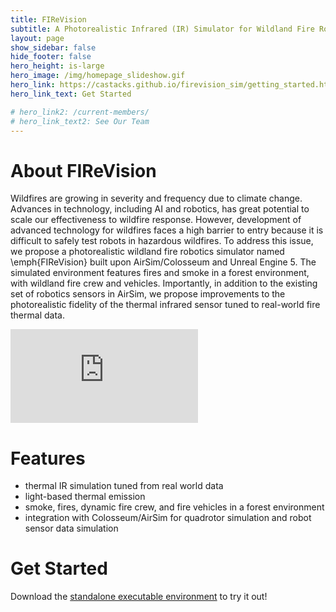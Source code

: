 ```yaml
---
title: FIReVision
subtitle: A Photorealistic Infrared (IR) Simulator for Wildland Fire Robotics
layout: page
show_sidebar: false
hide_footer: false
hero_height: is-large
hero_image: /img/homepage_slideshow.gif
hero_link: https://castacks.github.io/firevision_sim/getting_started.html
hero_link_text: Get Started

# hero_link2: /current-members/
# hero_link_text2: See Our Team
---
```



# About FIReVision

Wildfires are growing in severity and frequency due to climate change. 
Advances in technology, including AI and robotics, has great potential to scale our effectiveness to wildfire response. 
However, development of advanced technology for wildfires faces a high barrier to entry because it is difficult to safely test robots in hazardous wildfires.
To address this issue, we propose a photorealistic wildland fire robotics simulator named \emph{FIReVision} built upon AirSim/Colosseum and Unreal Engine 5. 
The simulated environment features fires and smoke in a forest environment, with wildland fire crew and vehicles.
Importantly, in addition to the existing set of robotics sensors in AirSim, we propose improvements to the photorealistic fidelity of the thermal infrared sensor tuned to real-world fire thermal data.

<div>
    <div style="float: center; width: 100%">
    <div class="video-wrapper"><iframe src="https://www.youtube.com/embed/02Y727bU7ss" frameborder="0" allowfullscreen></iframe></div>
    </div>
    <!-- <div style="float: right; width: 48%;">
    <div class="video-wrapper"><iframe src="https://www.youtube.com/embed/nHVOW_jl2m8" frameborder="0" allowfullscreen></iframe></div>
    </div> -->
</div>


# Features
- thermal IR simulation tuned from real world data
- light-based thermal emission
- smoke, fires, dynamic fire crew, and fire vehicles in a forest environment
- integration with Colosseum/AirSim for quadrotor simulation and robot sensor data simulation

# Get Started

Download the [standalone executable environment](https://drive.google.com/file/d/1r0-4Zqqx3nZmpTfzIfuOZheGTIQbczCU/view) to try it out!

<!-- This project is part of the [AirLab](https://theairlab.org) from the [Robotics Institute](https://www.ri.cmu.edu/) at [Carnegie Mellon University](https://www.cmu.edu/).

# Highlights
{% assign posts = site.posts | where:"categories","highlights" %}
<div class="columns is-multiline">
    {% for post in posts %}
    <div class="column is-4-desktop is-6-tablet">
        {% include post-card.html %}
    </div>
    {% endfor %}
</div> -->

